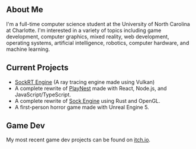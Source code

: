 ## About Me
I'm a full-time computer science student at the University of North Carolina at Charlotte. I'm interested in a variety of topics including game development, computer graphics, mixed reality, web development, operating systems, artificial intelligence, robotics, computer hardware, and machine learning.

## Current Projects
* [SockRT Engine](https://github.com/odesai840/SockRT-Engine) (A ray tracing engine made using Vulkan)
* A complete rewrite of [PlayNest](https://github.com/odesai840/PlayNest) made with React, Node.js, and JavaScript/TypeScript.
* A complete rewrite of [Sock Engine](https://github.com/odesai840/Sock-Engine) using Rust and OpenGL.
* A first-person horror game made with Unreal Engine 5.

## Game Dev
My most recent game dev projects can be found on [itch.io](https://sock8416.itch.io/).
